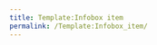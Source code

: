 ```yaml
---
title: Template:Infobox item
permalink: /Template:Infobox_item/
---
```


<infobox>

<title source="title"/>

`   `<image source="image">

<caption source="imagecaption"/>

</image>

`   `<data source="type"><label>`Type`</label></data>
`   `<data source="effects"><label>`Effects`</label></data>
`   `<data source="source"><label>`Source`</label></data>
`   `<data source="buy"><label>`Cost to buy`</label></data>
`   `<data source="sell"><label>`Cost to sell`</label></data>

</infobox><includeonly></includeonly><noinclude></noinclude>

[Category:Items](Category:Items "wikilink")